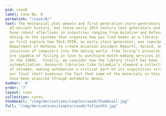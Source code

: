 ```yaml
---
pid: case8
label: Case No. 8
permalink: "/case/8/"
text: The mechanical plot wheels and first-generation story-generators may feel like
  AI-ancient history, but these early 20th century text generators and writing devices
  have robust afterlives in industries ranging from Aviation and Defense to online
  dating to the systems that organize how you find books at a library.  In this case,
  we first explore how TALE-SPIN, an early story generator, was repurposed by the
  Department of Defense to create Aviation Incident Reports. Second, we track the
  incursion of computers into the dating world, from Turing’s provocation that machines
  are capable of falling in love to punchcard match-making services at college campuses
  in the 1960s.  Finally, we consider how the library itself has been influenced by
  automatization. Research libraries like Columbia’s steward a collection of millions
  of volumes, making automation a critical part of its acquisition strategy.  Thus
  our final shelf examines the fact that some of the materials in this very exhibit
  have been acquired through automatic means.
number: '8'
order: '7'
layout: case
collection: cases
thumbnail: "/img/derivatives/simple/case8/thumbnail.jpg"
full: "/img/derivatives/simple/case8/fullwidth.jpg"
---
```

